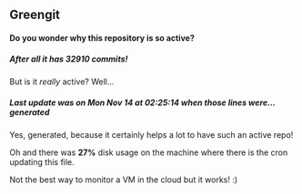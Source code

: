 ## Greengit

#### Do you wonder why this repository is so active?

##### After all it has 32910 commits!

But is it *really* active? Well...

##### Last update was on Mon Nov 14 at 02:25:14 when those lines were... generated

Yes, generated, because it certainly helps a lot to have such an active repo!

Oh and there was **27%** disk usage on the machine
where there is the cron updating this file.

Not the best way to monitor a VM in the cloud but it works! :)
